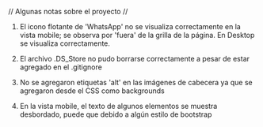 // Algunas notas sobre el proyecto //

1. El icono flotante de 'WhatsApp' no se visualiza correctamente en la vista mobile; se observa por 'fuera' de la grilla de la página. En Desktop se visualiza correctamente.

2. El archivo .DS_Store no pudo borrarse correctamente a pesar de estar agregado en el .gitignore

3. No se agregaron etiquetas 'alt' en las imágenes de cabecera ya que se agregaron desde el CSS como backgrounds

4. En la vista mobile, el texto de algunos elementos se muestra desbordado, puede que debido a algún estilo de bootstrap